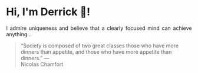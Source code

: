 # Hi, I'm Derrick 👋!
<p align="justify">I admire uniqueness and believe that a clearly focused mind can achieve anything...</p> 
<!-- #quote-start -->
<blockquote>&ldquo;Society is composed of two great classes those who have more dinners than appetite, and those who have more appetite than dinners.&rdquo; &mdash; <footer>Nicolas Chamfort</footer></blockquote>
<!-- #quote-end -->
